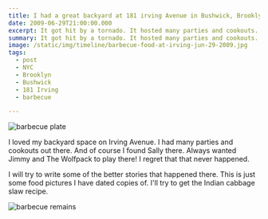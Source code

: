 ```yaml
---
title: I had a great backyard at 181 irving Avenue in Bushwick, Brooklyn
date: 2009-06-29T21:00:00.000
excerpt: It got hit by a tornado. It hosted many parties and cookouts.  
summary: It got hit by a tornado. It hosted many parties and cookouts.
image: /static/img/timeline/barbecue-food-at-irving-jun-29-2009.jpg
tags:
  - post 
  - NYC
  - Brooklyn
  - Bushwick
  - 181 Irving
  - barbecue

---
```


![barbecue plate](/static/img/timeline/barbecue-food-at-irving-jun-29-2009.jpg "barbecue plate")

I loved my backyard space on Irving Avenue. I had many parties and cookouts out there. And of course I found Sally there. Always wanted Jimmy and The Wolfpack to play there! I regret that that never happened.

I will try to write some of the better stories that happened there. This is just some food pictures I have dated copies of. I'll try to get the Indian cabbage slaw recipe.

![barbecue remains](/static/img/timeline/bbq-remains-181-irving-jun-29-2009.jpg "barbecue remains")